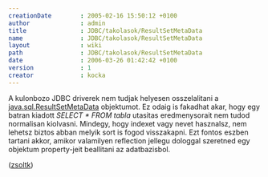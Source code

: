 ```yaml
---
creationDate        : 2005-02-16 15:50:12 +0100 
author              : admin 
title               : JDBC/takolasok/ResultSetMetaData 
name                : JDBC/takolasok/ResultSetMetaData 
layout              : wiki 
path                : JDBC/takolasok/ResultSetMetaData 
date                : 2006-03-26 01:42:42 +0100 
version             : 1 
creator             : kocka 
---
```

A kulonbozo JDBC driverek nem tudjak helyesen osszelalitani a [java.sql.ResultSetMetaData](http://docs.oracle.com/javase/7/docs/api/java/sql/ResultSetMetaData.html) objektumot. Ez odaig is fakadhat akar, hogy egy batran kiadott _SELECT * FROM tabla_ utasitas eredmenysorait nem tudod normalisan kiolvasni. Mindegy, hogy indexet vagy nevet hasznalsz, nem lehetsz biztos abban melyik sort is fogod visszakapni. Ezt fontos eszben tartani akkor, amikor valamilyen reflection jellegu dologgal szeretned egy objektum property-jeit beallitani az adatbazisbol.

([zsoltk](../../zsoltk.html))
